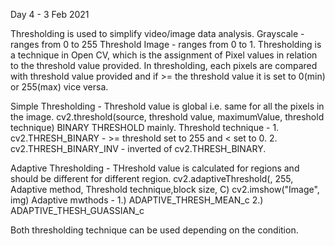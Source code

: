 Day 4 - 3 Feb 2021

Thresholding is used to simplify video/image data analysis.
	Grayscale - ranges from 0 to 255
	Threshold  Image - ranges from 0 to 1. 
Thresholding is a technique in Open CV, which is the assignment of Pixel values in relation to the threshold value provided. In thresholding, each pixels are compared with threshold value provided and if >= the threshold value it is set to 0(min) or 255(max) vice versa.

Simple Thresholding - Threshold value is global i.e. same for all the pixels in the image.
	cv2.threshold(source, threshold value, maximumValue, threshold technique)
		BINARY THRESHOLD mainly.
		Threshold technique - 
			1.	cv2.THRESH_BINARY - >= threshold set to 255 and < set to 0.
			2.	cv2.THRESH_BINARY_INV - inverted of cv2.THRESH_BINARY.

Adaptive Thresholding - THreshold value is calculated for regions and should be different for different region.
	cv2.adaptiveThreshold(<source Image>, 255, Adaptive method, Threshold technique,block size, C)
cv2.imshow("Image", img)
	Adaptive mwthods - 
		1.) ADAPTIVE_THRESH_MEAN_c
		2.) ADAPTIVE_THESH_GUASSIAN_c

Both thresholding technique can be used depending on the condition.
